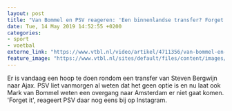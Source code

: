 ```yaml
---
layout: post
title: "Van Bommel en PSV reageren: 'Een binnenlandse transfer? Forget it!'"
date: Tue, 14 May 2019 14:52:55 +0200
categories: 
- sport 
- voetbal 
externe_link: "https://www.vtbl.nl/video/artikel/4711356/van-bommel-en-psv-reageren-een-binnenlandse-transfer-forget-it"
feature_image: "https://www.vtbl.nl/sites/default/files/content/images/2019/05/14/Copyright-ProShots-2603540_1.jpg"
---
```


Er is vandaag een hoop te doen rondom een transfer van Steven Bergwijn naar Ajax. PSV liet vanmorgen al weten dat het geen optie is en nu laat ook Mark van Bommel weten een overgang naar Amsterdam er niet gaat komen. 'Forget it', reageert PSV daar nog eens bij op Instagram.
